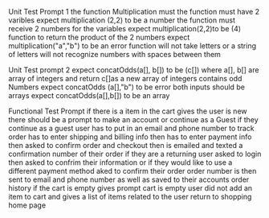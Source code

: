 Unit Test Prompt 1
    the function Multiplication must the function must have 2 varibles 
  expect multiplication (2,2) to be a number
    the function must receive 2 numbers for the variables
  expect multiplication(2,2)to be (4)
    function to return the product of the 2 numbers
  expect multiplication("a","b") to be an error
    function will not take letters or a string of letters
    will not recognize numbers with spaces between them  

Unit Test prompt 2 
  expect concatOdds(a[], b[]) to be (c[])
   where a[], b[] are array of integers and return c[]as a new array of integers contains odd Numbers 
  expect concatOdds (a[],"b") to be error
   both inputs should be arrays
  expect concatOdds(a[],b[]) to be an array 

Functional Test Prompt
  if there is a item in the cart 
   gives the user is new there should be a prompt to make an account or continue as a Guest 
     if they continue as a guest 
      user has to put in an email and phone number to track order 
      has to enter shipping and billing info
      then has to enter payment info 
      then asked to confirm order and checkout
      then is emailed and texted a confirmation number of their order 
    if they are a returning user
      asked to login 
      then asked to confrim their information or if they would like to use a different payment method
      aked to confirm their order 
      order number is then sent to email and phone number as well as saved to their accounts order history
  if the cart is empty 
    gives prompt cart is empty user did not add an item to cart and gives a list of items related to the user 
    return to shopping home page 
    
